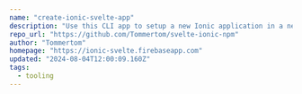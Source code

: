 ```yaml
---
name: "create-ionic-svelte-app"
description: "Use this CLI app to setup a new Ionic application in a new SvelteKit project."
repo_url: "https://github.com/Tommertom/svelte-ionic-npm"
author: "Tommertom"
homepage: "https://ionic-svelte.firebaseapp.com"
updated: "2024-08-04T12:00:09.160Z"
tags: 
  - tooling
---
```

